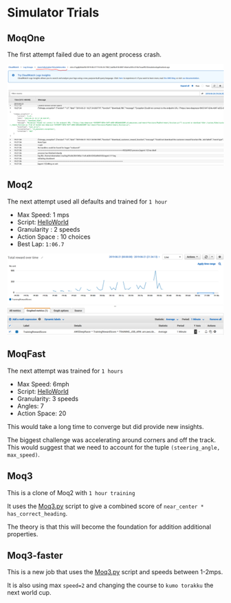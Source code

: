 # Simulator Trials

## MoqOne

The first attempt failed due to an agent process crash.

![moq1.png](moq1.png)

## Moq2

The next attempt used all defaults and trained for `1 hour`

- Max Speed: 1 mps
- Script: [HelloWorld](HelloWorld.py)
- Granularity : 2 speeds
- Action Space : 10 choices
- Best Lap: `1:06.7`

![moq2.png](moq2.png)

## MoqFast

The next attempt was trained for `1 hours`

- Max Speed: 6mph
- Script: [HelloWorld](HelloWorld.py)
- Granularity: 3 speeds
- Angles: 7
- Action Space: 20

This would take a long time to converge but did provide new insights.

The biggest challenge was accelerating around corners and off the track. This would suggest that we need to account for the tuple `(steering_angle, max_speed)`.

## Moq3

This is a clone of Moq2 with `1 hour training`

It uses the [Moq3.py](Moq3.py) script to give a combined score of `near_center * has_correct_heading`.

The theory is that this will become the foundation for addition additional properties.

## Moq3-faster

This is a new job that uses the [Moq3.py](Moq3.py) script and speeds between 1-2mps.

It is also using max `speed=2` and changing the course to `kumo torakku` the next world cup.
